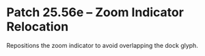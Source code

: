 # Patch 25.56e – Zoom Indicator Relocation

Repositions the zoom indicator to avoid overlapping the dock glyph.
